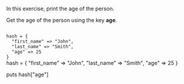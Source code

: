 In this exercise,
print the age of the person.

Get the age of the
person using the key **age**.

<Editor lang="ruby" type="exercise">
<code>
hash = {
  "first_name" => "John",
  "last_name" => "Smith",
  "age" => 25
}
</code>

<solution>
hash = {
  "first_name" => "John",
  "last_name" => "Smith",
  "age" => 25
}

puts hash["age"]
</solution>
</Editor>